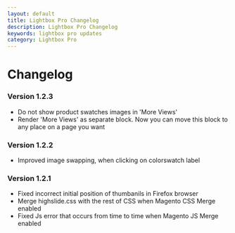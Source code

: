 ```yaml
---
layout: default
title: Lightbox Pro Changelog
description: Lightbox Pro Changelog
keywords: lightbox pro updates
category: Lightbox Pro
---
```


# Changelog

### Version 1.2.3

 -  Do not show product swatches images in 'More Views'
 -  Render 'More Views' as separate block. Now you can move this block to any
    place on a page you want

### Version 1.2.2

 -  Improved image swapping, when clicking on colorswatch label

### Version 1.2.1

 -  Fixed incorrect initial position of thumbanils in Firefox browser
 -  Merge highslide.css with the rest of CSS when Magento CSS Merge enabled
 -  Fixed Js error that occurs from time to time when Magento JS Merge enabled
